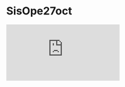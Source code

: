 # SisOpe27oct

![alt text](https://github.com/EIA-University/RaspiArduino-serial/blob/master/SisOpe27oct/CIRCUITO_TV.pdf)
